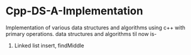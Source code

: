 # Cpp-DS-A-Implementation
Implementation of various data structures and algorithms using c++ with primary operations.
data structures and algorithms til now is-

1. Linked list
insert, findMiddle
